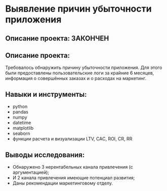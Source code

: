 # Выявление причин убыточности приложения

## Описание проекта: ЗАКОНЧЕН

## Описание проекта:
Требовалось обнаружить причину убыточности приложения. Для этого были предоставлены пользовательские логи за крайние 6 месяцев, информация о совершённых заказах и о расходах на маркетинг.

## Навыки и инструменты:
- python
- pandas
- numpy
- datetime
- matplotlib
- seaborn
- функции расчета и визуализации LTV, CAC, ROI, CR, RR

## Выводы исследования:
- Обнаружено 3 нерентабельных канала привлечения (с аргументацией);
- И 2 канала привлечения имеющие потенциал развития;
- Даны рекомендации маркетинговому отделу.
